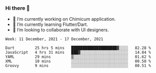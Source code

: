 ### Hi there 👋

<!--
**devcat37/devcat37** is a ✨ _special_ ✨ repository because its `README.md` (this file) appears on your GitHub profile.-->


- 🔭 I’m currently working on Chimicum application.
- 🌱 I’m currently learning Flutter/Dart.
- 👯 I’m looking to collaborate with UI designers.
<!-- - 🤔 I’m looking for help with ... -->

<!--START_SECTION:waka-->
```text
Week: 11 December, 2021 - 17 December, 2021

Dart         25 hrs 5 mins   ████████████████████▓░░░░   82.28 % 
JavaScript   4 hrs 31 mins   ███▓░░░░░░░░░░░░░░░░░░░░░   14.84 % 
YAML         29 mins         ▒░░░░░░░░░░░░░░░░░░░░░░░░   01.62 % 
XML          10 mins         ░░░░░░░░░░░░░░░░░░░░░░░░░   00.58 % 
Groovy       9 mins          ░░░░░░░░░░░░░░░░░░░░░░░░░   00.51 % 
```
<!--END_SECTION:waka-->
